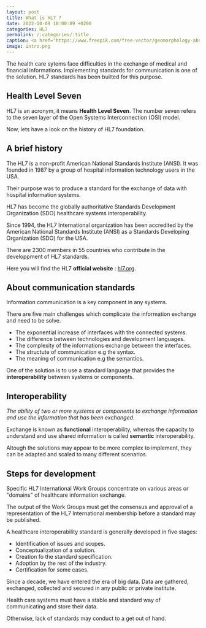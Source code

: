 ```yaml
---
layout: post
title: What is HL7 ?
date: 2022-10-09 10:00:09 +0200
categories: HL7
permalink: /:categories/:title
caption: <a href="https://www.freepik.com/free-vector/geomorphology-abstract-concept-vector-illustration-geomorphology-type-geomorphic-process-earth-science-university-discipline-graduate-study-geology-course-applied-study-abstract-metaphor_11668288.htm#query=fundamentals&position=22&from_view=search&track=sph">Image by vectorjuice</a> on Freepik
image: intro.png
---
```

The health care sytems face difficulties in the exchange of medical and financial informations.
Implementing standards for communication is one of the solution.
HL7 standards has been builted for this purpose.

## Health Level Seven

HL7 is an acronym, it means **Health Level Seven**.
The number seven refers to the seven layer of the Open Systems Interconnection (OSI) model.

Now, lets have a look on the history of HL7 foundation.

## A brief history

The HL7 is a non-profit American National Standards Institute (ANSI). It was founded in 1987 by a group of hospital information technology users in the USA.

Their purpose was to produce a standard for the exchange of data with hospital information systems.

HL7 has become the globally authoritative Standards Development Organization (SDO) healthcare systems interoperability.

Since 1994, the HL7 International organization has been accredited by the American National Standards Institute (ANSI) as a Standards Developing Organization (SDO) for the USA.

There are 2300 members in 55 countries who contribute in the developpment of HL7 standards.

Here you will find the HL7 **official website** : [hl7.org](http://www.hl7.org/).

## About communication standards

Information communication is a key component in any systems.

There are five main challenges which complicate the information exchange and need to be solve.

+ The exponential increase of interfaces with the connected systems.
+ The difference between technologies and development languages.
+ The complexity of the informations exchange between the interfaces.
+ The structute of communication e.g the syntax.
+ The meaning of communication e.g the semantics.

One of the solution is to use a standard language that provides the **interoperability** between systems or components.

## Interoperability

*The ability of two or more systems or components to exchange information and use the information that has been exchanged*.

Exchange is known as **functional** interoperability, whereas the capacity to understand and use shared information is called **semantic** interoperability.

Altough the solutions may appear to be more complex to implement, they can be adapted and scaled to many different scenarios.

## Steps for development

Specific HL7 International Work Groups concentrate on various areas or "domains" of healthcare information exchange.

The output of the Work Groups must get the consensus and approval of a representation of the HL7 International membership before a standard may be published.

A healthcare interoperability standard is generally developed in five stages:

+ Identification of issues and scopes.
+ Conceptualization of a solution.
+ Creation fo the standard specification.
+ Adoption by the rest of the industry.
+ Certification for some cases.

Since a decade, we have entered the era of big data.
Data are gathered, exchanged, collected and secured in any public or private institute.

Health care systems must have a stable and standard way of communicating and store their data.

Otherwise, lack of standards may conduct to a get out of hand.
